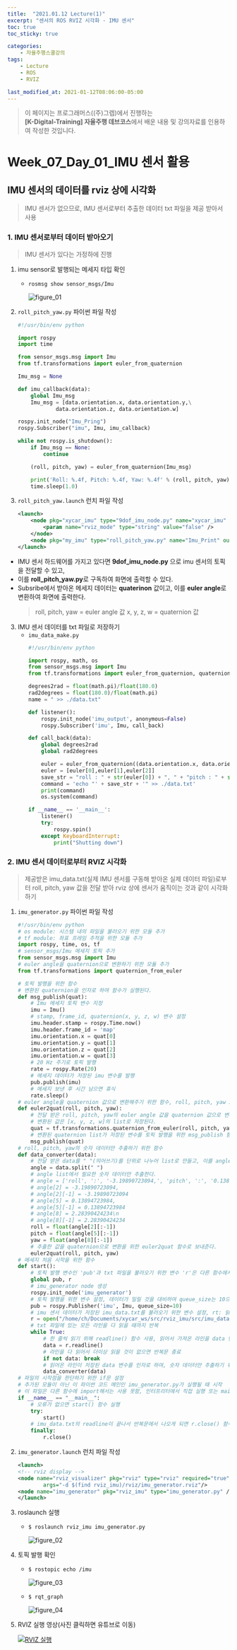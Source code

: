 ```yaml
---
title:  "2021.01.12 Lecture(1)"
excerpt: "센서의 ROS RVIZ 시각화 - IMU 센서"
toc: true
toc_sticky: true

categories:
    - 자율주행스쿨강의
tags:
    - Lecture
    - ROS
    - RVIZ

last_modified_at: 2021-01-12T08:06:00-05:00
---
```


>이 페이지는 프로그래머스((주)그렙)에서 진행하는\
**[K-Digital-Training] 자율주행 데브코스**에서 배운 내용 및 강의자료를 인용하여 작성한 것입니다.

# Week_07_Day_01_IMU 센서 활용
## IMU 센서의 데이터를 rviz 상에 시각화

>IMU 센서가 없으므로, IMU 센서로부터 추출한 데이터 txt 파일을 제공 받아서 사용

### 1. IMU 센서로부터 데이터 받아오기
> IMU 센서가 있다는 가정하에 진행

1. imu sensor로 발행되는 메세지 타입 확인
    - `rosmsg show sensor_msgs/Imu`

        ![figure_01](/assets/images/lecture/week07_imgs/02/figure_01.png)

2. `roll_pitch_yaw.py` 파이썬 파일 작성
    ```python
    #!/usr/bin/env python

    import rospy
    import time

    from sensor_msgs.msg import Imu
    from tf.transformations import euler_from_quaternion

    Imu_msg = None

    def imu_callback(data):
        global Imu_msg
        Imu_msg = [data.orientation.x, data.orientation.y,\
                data.orientation.z, data.orientation.w]

    rospy.init_node("Imu_Pring")
    rospy.Subscriber("imu", Imu, imu_callback)

    while not rospy.is_shutdown():
        if Imu_msg == None:
            continue

        (roll, pitch, yaw) = euler_from_quaternion(Imu_msg)

        print('Roll: %.4f, Pitch: %.4f, Yaw: %.4f' % (roll, pitch, yaw))
        time.sleep(1.0)
    ```
3. `roll_pitch_yaw.launch` 런치 파일 작성
    ```xml
    <launch>
        <node pkg="xycar_imu" type="9dof_imu_node.py" name="xycar_imu" output="screen" >
            <param name="rviz_mode" type="string" value="false" />
        </node>
        <node pkg="my_imu" type="roll_pitch_yaw.py" name="Imu_Print" output="screen" />
    </launch>
    ```

- IMU 센서 하드웨어를 가지고 있다면 **9dof_imu_node.py** 으로 imu 센서의 토픽을 전달할 수 있고,
- 이를 **roll_pitch_yaw.py**로 구독하여 화면에 출력할 수 있다.
- Subsribe에서 받아온 메세지 데이터는 **quaterinon** 값이고, 이를 **euler angle**로 변환하여 화면에 출력한다.
    >roll, pitch, yaw = euler angle 값
    >x, y, z, w = quaternion 값

3. IMU 센서 데이터를 txt 파일로 저장하기
   - `imu_data_make.py`
       ```python
       #!/usr/bin/env python

       import rospy, math, os
       from sensor_msgs.msg import Imu
       from tf.transformations import euler_from_quaternion, quaternion_from_euler

       degrees2rad = float(math.pi)/float(180.0)
       rad2degrees = float(180.0)/float(math.pi)
       name = " >> ./data.txt"

       def listener():
           rospy.init_node('imu_output', anonymous=False)
           rospy.Subscriber('imu', Imu, call_back)

       def call_back(data):
           global degrees2rad
           global rad2degrees

           euler = euler_from_quaternion((data.orientation.x, data.orientation.y, data.orientation.z, data.orientation.w))
           euler = [euler[0],euler[1],euler[2]] 
           save_str = "roll : " + str(euler[0]) + ", " + "pitch : " + str(euler[1]) + ", " + "yaw : " + str(euler[2])
           command = 'echo "' + save_str + '" >> ./data.txt'
           print(command)
           os.system(command)

       if __name__ == '__main__':
           listener()
           try:
               rospy.spin()
           except KeyboardInterrupt:
               print("Shutting down")    
       ```

### 2. IMU 센서 데이터로부터 RVIZ 시각화

>제공받은 imu_data.txt(실제 IMU 센서를 구동해 받아온 실제 데이터 파일)로부터
>roll, pitch, yaw 값을 전달 받아 rviz 상에 센서가 움직이는 것과 같이 시각화 하기

1. `imu_generator.py` 파이썬 파일 작성
    ```python
    #!/usr/bin/env python
    # os module: 시스템 내의 파일을 불러오기 위한 모듈 추가
    # tf module: 좌표 프레임 추적을 위한 모듈 추가
    import rospy, time, os, tf
    # sensor_msgs/Imu 메세지 토픽 추가
    from sensor_msgs.msg import Imu
    # euler angle을 quaternion으로 변환하기 위한 모듈 추가
    from tf.transformations import quaternion_from_euler

    # 토픽 발행을 위한 함수
    # 변환된 quaternion을 인자로 하여 함수가 실행된다.
    def msg_publish(quat):
        # Imu 메세지 토픽 변수 지정
        imu = Imu()
        # stamp, frame_id, quaternion(x, y, z, w) 변수 설정
        imu.header.stamp = rospy.Time.now()
        imu.header.frame_id = 'map'
        imu.orientation.x = quat[0]
        imu.orientation.y = quat[1]
        imu.orientation.z = quat[2]
        imu.orientation.w = quat[3]
        # 20 Hz 주기로 토픽 발행
        rate = rospy.Rate(20)
        # 메세지 데이터가 저장된 imu 변수를 발행
        pub.publish(imu)
        # 메세지 보낸 후 시간 남으면 휴식
        rate.sleep()
    # euler angle을 quaternion 값으로 변환해주기 위한 함수, roll, pitch, yaw 3개의 변수를 인자로 설정
    def euler2quat(roll, pitch, yaw):
        # 전달 받은 roll, pitch, yaw의 euler angle 값을 quaternion 값으로 변환하며, 이를 quat 변수에 저장한다.
        # 변환된 값은 [x, y, z, w]의 list로 저장된다.
        quat = tf.transformations.quaternion_from_euler(roll, pitch, yaw)
        # 변환된 quaternion list가 저장된 변수를 토픽 발행을 위한 msg_publish 함수로 보낸다.
        msg_publish(quat)
    # roll, pitch, yaw의 숫자 데이터만 추출하기 위한 함수
    def data_converter(data):
        # 전달 받은 data를 " "(띄어쓰기)를 단위로 나누어 list로 만들고, 이를 angle 변수에 저장한다.
        angle = data.split(" ")
        # angle list에서 필요한 숫자 데이터만 추출한다.
        # angle = ['roll', ':', '-3.19890723094,', 'pitch', ':', '0.13894723984,', 'yaw', ':', '2.28390424234\n']
        # angle[2] = -3.19890723094,
        # angle[2][-1] = -3.19890723094
        # angle[5] = 0.13894723984,
        # angle[5][-1] = 0.13894723984
        # angle[8] = 2.28390424234\n
        # angle[8][-1] = 2.28390424234
        roll = float(angle[2][:-1])
        pitch = float(angle[5][:-1])
        yaw = float(angle[8][:-1])
        # 추출한 값을 quaternion으로 변환을 위한 euler2quat 함수로 보내준다.
        euler2quat(roll, pitch, yaw)
    # 메세지 처음 시작을 위한 함수
    def start():
        # 토픽 발행 변수인 'pub'과 txt 파일을 불러오기 위한 변수 'r'은 다른 함수에서도 사용해야되기 때문에 global 변수로 설정
        global pub, r
        # imu_generator node 생성
        rospy.init_node('imu_generator')
        # 토픽 발행을 위한 변수 설정, 데이터가 밀릴 것을 대비하여 queue_size는 10으로 설정한다.
        pub = rospy.Publisher('imu', Imu, queue_size=10)
        # imu 센서 데이터가 저장된 imu_data.txt를 불러오기 위한 변수 설정, rt: 읽기 모드 + 텍스트 모드
        r = open("/home/ch/Documents/xycar_ws/src/rviz_imu/src/imu_data.txt", "rt")
        # txt 파일에 있는 모든 라인을 다 읽을 때까지 반복
        while True:
            # 한 줄씩 읽기 위해 readline() 함수 사용, 읽어서 가져온 라인을 data 변수에 저장
            data = r.readline()
            # 라인을 다 읽어서 더이상 읽을 것이 없으면 반복문 종료
            if not data: break
            # 읽어온 라인이 저장된 data 변수를 인자로 하여, 숫자 데이터만 추출하기 위한 data_converter 함수로 보낸다.
            data_converter(data)
    # 파일의 시작점을 판단하기 위한 if문 설정
    # 추가된 모듈이 아닌 이 파이썬 코드 메인인 imu_generator.py가 실행될 때 시작
    # 이 파일은 다른 함수에 import해서는 사용 못함, 인터프리터에서 직접 실행 또는 main으로만 사용해야함
    if __name__ == "__main__":
        # 오류가 없으면 start() 함수 실행
        try:
            start()
        # imu_data.txt의 readline이 끝나서 반복문에서 나오게 되면 r.close() 함수로 읽기 종료
        finally:
            r.close()
    ```
2. `imu_generator.launch` 런치 파일 작성
    ```xml
    <launch>
    <!-- rviz display -->
    <node name="rviz_visualizer" pkg="rviz" type="rviz" required="true" 
            args="-d $(find rviz_imu)/rviz/imu_generator.rviz"/>
    <node name="imu_generator" pkg="rviz_imu" type="imu_generator.py" />
    </launch>
    ```

3. roslaunch 실행
    - `$ roslaunch rviz_imu imu_generator.py`

        ![figure_02](/assets/images/lecture/week07_imgs/02/figure_02.png)

4. 토픽 발행 확인
    - `$ rostopic echo /imu`

        ![figure_03](/assets/images/lecture/week07_imgs/02/figure_03.png)

    - `$ rqt_graph`

        ![figure_04](/assets/images/lecture/week07_imgs/02/figure_04.png)

5. RVIZ 실행 영상(사진 클릭하면 유튜브로 이동)

    [![RVIZ 실행](https://img.youtube.com/vi/6GLmFY4Hfbg/0.jpg)](https://youtu.be/6GLmFY4Hfbg)

